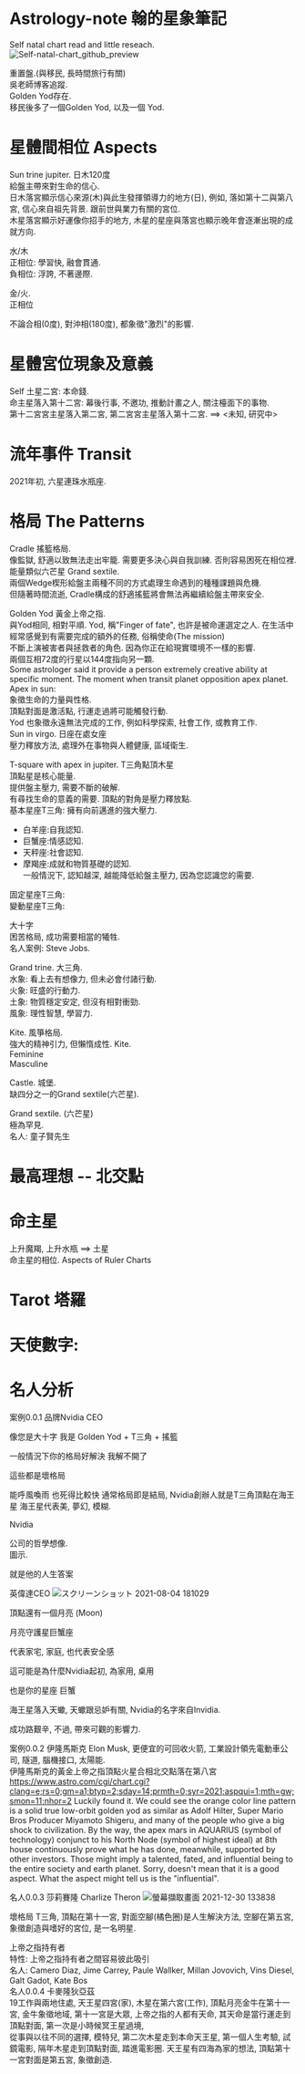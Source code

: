 # Astrology-note 翰的星象筆記
Self natal chart read and little reseach.<br>
![Self-natal-chart_github_preview](https://user-images.githubusercontent.com/31240078/126334548-bff41a64-dedd-42e6-a323-c92986446e88.jpg)

重置盤.(與移民, 長時間旅行有關)<br>
吳老師博客追蹤.<br>
Golden Yod存在.<br>
移民後多了一個Golden Yod, 以及一個 Yod.<br>

星體間相位 Aspects
====
Sun trine jupiter. 日木120度<br>
給盤主帶來對生命的信心.<br>
日木落宮顯示信心來源(木)與此生發揮領導力的地方(日), 例如, 落如第十二與第八宮, 信心來自祖先背景. 跟前世與業力有關的宮位.<br>
木星落宮顯示好運像你招手的地方, 木星的星座與落宮也顯示晚年會逐漸出現的成就方向.<br>

水/木<br>
正相位: 學習快, 融會貫通.<br>
負相位: 浮誇, 不著邊際.<br>

金/火.<br>
正相位<br>

不論合相(0度), 對沖相(180度), 都象徵"激烈"的影響.

星體宮位現象及意義
====
Self
土星二宮: 本命錢.<br>
命主星落入第十二宮: 幕後行事, 不邀功, 推動計畫之人, 關注檯面下的事物.<br>
第十二宮宮主星落入第二宮, 第二宮宮主星落入第十二宮. ==> <未知, 研究中><br>

流年事件 Transit
====
2021年初, 六星連珠水瓶座. <br>

格局 The Patterns
====

Cradle 搖籃格局. <br>
像監獄, 舒適以致無法走出牢籠. 需要更多決心與自我訓練. 否則容易困死在相位裡.<br>
能量類似六芒星 Grand sextile.<br>
兩個Wedge楔形給盤主兩種不同的方式處理生命遇到的種種課題與危機.<br>
但隨著時間流逝, Cradle構成的舒適搖籃將會無法再繼續給盤主帶來安全.<br>

Golden Yod 黃金上帝之指.<br>
與Yod相同, 相對平順. Yod, 稱"Finger of fate", 也許是被命運選定之人. 在生活中經常感覺到有需要完成的額外的任務, 俗稱使命(The mission)<br>
不斷上演被害者與拯救者的角色. 因為你正在給現實環境不一樣的影響.<br>
兩個互相72度的行星以144度指向另一顆.<br>
Some astrologer said it provide a person extremely creative ability at specific moment. The moment when transit planet opposition apex planet.<br>
Apex in sun:<br>
象徵生命的力量與性格.<br>
頂點對面是激活點, 行運走過將可能觸發行動.<br>
Yod 也象徵永遠無法完成的工作, 例如科學探索, 社會工作, 或教育工作.<br>
Sun in virgo. 日座在處女座<br>
壓力釋放方法, 處理外在事物與人體健康, 區域衛生.<br>

T-square with apex in jupiter. T三角點頂木星<br>
頂點星是核心能量.<br>
提供盤主壓力, 需要不斷的破解.<br>
有尋找生命的意義的需要. 頂點的對角是壓力釋放點.<br>
基本星座T三角: 擁有向前邁進的強大壓力.<br>
 - 白羊座:自我認知.<br>
 - 巨蟹座:情感認知.<br>
 - 天秤座:社會認知.<br>
 - 摩羯座:成就和物質基礎的認知.<br>
一般情況下, 認知越深, 越能降低給盤主壓力, 因為您認識您的需要.<br>

固定星座T三角: <br>
變動星座T三角: <br>

大十字<br>
困苦格局, 成功需要相當的犧牲.<br>
名人案例: Steve Jobs.<br>

Grand trine. 大三角. <br>
水象: 看上去有想像力, 但未必會付諸行動.<br>
火象: 旺盛的行動力.<br>
土象: 物質穩定安定, 但沒有相對衝勁. <br>
風象: 理性智慧, 學習力.<br>

Kite. 風箏格局. <br>
強大的精神引力, 但懶惰成性. Kite.<br>
Feminine<br>
Masculine<br>

Castle. 城堡.<br>
缺四分之一的Grand sextile(六芒星).<br>

Grand sextile. (六芒星)<br>
極為罕見. <br>
名人: 童子賢先生 <br>

最高理想 -- 北交點
====

命主星
====
上升魔羯, 上升水瓶 ==> 土星<br>
命主星的相位. Aspects of Ruler Charts<br>

Tarot 塔羅
====
天使數字:
====

名人分析
====
案例0.0.1 品牌Nvidia CEO<br>

像您是大十字 我是 Golden Yod + T三角 + 搖籃

一般情況下你的格局好解決  我解不開了

這些都是壞格局

能呼風喚雨 也死得比較快  通常格局即是結局,  Nvidia創辦人就是T三角頂點在海王星 海王星代表美, 夢幻, 模糊.

Nvidia

公司的哲學想像.<br>
圖示.

就是他的人生答案

英偉達CEO
![スクリーンショット 2021-08-04 181029](https://user-images.githubusercontent.com/31240078/128164446-63874134-d7ec-4ff8-8eed-7c0dbe4e7d75.jpg)

頂點還有一個月亮 (Moon)

月亮守護星巨蟹座

代表家宅, 家庭, 也代表安全感

這可能是為什麼Nvidia起初, 為家用, 桌用

也是你的星座 巨蟹

海王星落入天蠍, 天蠍跟忌妒有關, Nvidia的名字來自Invidia.

成功路艱辛, 不過, 帶來可觀的影響力.

案例0.0.2 伊隆馬斯克 Elon Musk, 更便宜的可回收火箭, 工業設計領先電動車公司, 隧道, 腦機接口, 太陽能.<br>
伊隆馬斯克的黃金上帝之指頂點火星合相北交點落在第八宮<br>
https://www.astro.com/cgi/chart.cgi?clang=e;rs=0;gm=a1;btyp=2;sday=14;prmth=0;syr=2021;aspqui=1;mth=gw;smon=11;nhor=2
Luckily found it. We could see the orange color line pattern is a solid true low-orbit golden yod as similar as Adolf Hilter, Super Mario Bros Producer Miyamoto Shigeru, and many of the people who give a big shock to civilization. By the way, the apex mars in AQUARIUS (symbol of technology) conjunct to his North Node (symbol of highest ideal) at 8th house continuously prove what he has done, meanwhile, supported by other investors. Those might imply a talented, fated, and influential being to the entire society and earth planet. Sorry, doesn't mean that it is a good aspect. What the aspect might tell us is the "influential".

名人0.0.3 莎莉賽隆 Charlize Theron
![螢幕擷取畫面 2021-12-30 133838](https://user-images.githubusercontent.com/31240078/147724681-c5198678-e97d-458a-8ed9-bdac430f134e.jpg)

壞格局 T三角, 頂點在第十一宮, 對面空腳(橘色圈)是人生解決方法, 空腳在第五宮, 象徵創造與嗜好的宮位, 是一名明星. <br>

上帝之指持有者 <br>
特性: 上帝之指持有者之間容易彼此吸引 <br>
名人: Camero Diaz, Jime Carrey, Paule Wallker, Millan Jovovich, Vins Diesel, Galt Gadot, Kate Bos<br>
名人0.0.4 卡麥隆狄亞茲<br>
19工作與兩地住處, 天王星四宮(家), 木星在第六宮(工作), 頂點月亮金牛在第十一宮, 金牛象徵地域, 第十一宮是大眾, 上帝之指的人都有天命, 其天命是當行運走到頂點對面, 第一次是小時候冥王星過境, <br>
從事與以往不同的選擇, 模特兒, 第二次木星走到本命天王星, 第一個人生考驗, 試鏡電影, 隔年木星走到頂點對面, 踏進電影圈. 天王星有四海為家的想法, 頂點第十一宮對面是第五宮, 象徵創造. <br>


